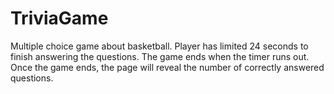 # TriviaGame
Multiple choice game about basketball.
Player has limited 24 seconds to finish answering the questions.
The game ends when the timer runs out.
Once the game ends, the page will reveal the number of correctly answered questions.
